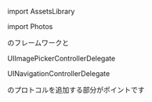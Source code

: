 import AssetsLibrary

import Photos


のフレームワークと

UIImagePickerControllerDelegate

UINavigationControllerDelegate


のプロトコルを追加する部分がポイントです
